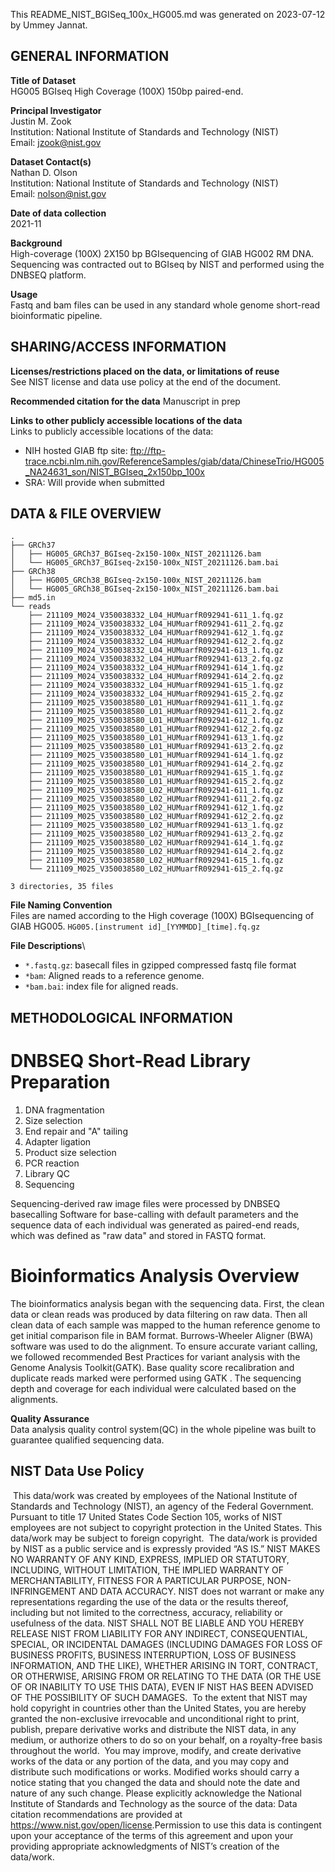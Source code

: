 This README_NIST_BGISeq_100x_HG005.md was generated on 2023-07-12 by Ummey Jannat.

GENERAL INFORMATION
-------------------

**Title of Dataset**\
HG005 BGIseq High Coverage (100X) 150bp paired-end.

**Principal Investigator**\
Justin M. Zook\
Institution: National Institute of Standards and Technology (NIST)\
Email: <jzook@nist.gov>

**Dataset Contact(s)**\
Nathan D. Olson\
Institution: National Institute of Standards and Technology (NIST)\
Email: <nolson@nist.gov>

**Date of data collection**\
2021-11

**Background**\
High-coverage (100X) 2X150 bp BGIsequencing of GIAB HG002 RM DNA.
Sequencing was contracted out to BGIseq by NIST and performed using the DNBSEQ platform.

**Usage**\
Fastq and bam files can be used in any standard whole genome short-read bioinformatic pipeline.

SHARING/ACCESS INFORMATION
--------------------------

**Licenses/restrictions placed on the data, or limitations of reuse**\
See NIST license and data use policy at the end of the document.

**Recommended citation for the data**
Manuscript in prep

**Links to other publicly accessible locations of the data**\
Links to publicly accessible locations of the data:

- NIH hosted GIAB ftp site: ftp://ftp-trace.ncbi.nlm.nih.gov/ReferenceSamples/giab/data/ChineseTrio/HG005_NA24631_son/NIST_BGIseq_2x150bp_100x
- SRA: Will provide when submitted

DATA & FILE OVERVIEW
--------------------

```text
.
├── GRCh37
│   ├── HG005_GRCh37_BGIseq-2x150-100x_NIST_20211126.bam
│   └── HG005_GRCh37_BGIseq-2x150-100x_NIST_20211126.bam.bai
├── GRCh38
│   ├── HG005_GRCh38_BGIseq-2x150-100x_NIST_20211126.bam
│   └── HG005_GRCh38_BGIseq-2x150-100x_NIST_20211126.bam.bai
├── md5.in
└── reads
    ├── 211109_M024_V350038332_L04_HUMuarfR092941-611_1.fq.gz
    ├── 211109_M024_V350038332_L04_HUMuarfR092941-611_2.fq.gz
    ├── 211109_M024_V350038332_L04_HUMuarfR092941-612_1.fq.gz
    ├── 211109_M024_V350038332_L04_HUMuarfR092941-612_2.fq.gz
    ├── 211109_M024_V350038332_L04_HUMuarfR092941-613_1.fq.gz
    ├── 211109_M024_V350038332_L04_HUMuarfR092941-613_2.fq.gz
    ├── 211109_M024_V350038332_L04_HUMuarfR092941-614_1.fq.gz
    ├── 211109_M024_V350038332_L04_HUMuarfR092941-614_2.fq.gz
    ├── 211109_M024_V350038332_L04_HUMuarfR092941-615_1.fq.gz
    ├── 211109_M024_V350038332_L04_HUMuarfR092941-615_2.fq.gz
    ├── 211109_M025_V350038580_L01_HUMuarfR092941-611_1.fq.gz
    ├── 211109_M025_V350038580_L01_HUMuarfR092941-611_2.fq.gz
    ├── 211109_M025_V350038580_L01_HUMuarfR092941-612_1.fq.gz
    ├── 211109_M025_V350038580_L01_HUMuarfR092941-612_2.fq.gz
    ├── 211109_M025_V350038580_L01_HUMuarfR092941-613_1.fq.gz
    ├── 211109_M025_V350038580_L01_HUMuarfR092941-613_2.fq.gz
    ├── 211109_M025_V350038580_L01_HUMuarfR092941-614_1.fq.gz
    ├── 211109_M025_V350038580_L01_HUMuarfR092941-614_2.fq.gz
    ├── 211109_M025_V350038580_L01_HUMuarfR092941-615_1.fq.gz
    ├── 211109_M025_V350038580_L01_HUMuarfR092941-615_2.fq.gz
    ├── 211109_M025_V350038580_L02_HUMuarfR092941-611_1.fq.gz
    ├── 211109_M025_V350038580_L02_HUMuarfR092941-611_2.fq.gz
    ├── 211109_M025_V350038580_L02_HUMuarfR092941-612_1.fq.gz
    ├── 211109_M025_V350038580_L02_HUMuarfR092941-612_2.fq.gz
    ├── 211109_M025_V350038580_L02_HUMuarfR092941-613_1.fq.gz
    ├── 211109_M025_V350038580_L02_HUMuarfR092941-613_2.fq.gz
    ├── 211109_M025_V350038580_L02_HUMuarfR092941-614_1.fq.gz
    ├── 211109_M025_V350038580_L02_HUMuarfR092941-614_2.fq.gz
    ├── 211109_M025_V350038580_L02_HUMuarfR092941-615_1.fq.gz
    └── 211109_M025_V350038580_L02_HUMuarfR092941-615_2.fq.gz

3 directories, 35 files
```

**File Naming Convention**\
Files are named according to the High coverage (100X) BGIsequencing of GIAB HG005. `HG005.[instrument id]_[YYMMDD]_[time].fq.gz`

**File Descriptions**\

- `*.fastq.gz`: basecall files in gzipped compressed fastq file format
- `*bam`: Aligned reads to a reference genome.
- `*bam.bai`: index file for aligned reads.

METHODOLOGICAL INFORMATION
--------------------------

DNBSEQ Short-Read Library Preparation
======================================

1. DNA fragmentation
2. Size selection
3. End repair and "A" tailing
4. Adapter ligation
5. Product size selection
6. PCR reaction
7. Library QC
8. Sequencing

Sequencing-derived raw image files were processed by DNBSEQ basecalling Software for base-calling
with default parameters and the sequence data of each individual was generated as paired-end
reads, which was defined as "raw data" and stored in FASTQ format.

Bioinformatics Analysis Overview
================================

The bioinformatics analysis began with the sequencing data. First, the clean data or clean reads was
produced by data filtering on raw data. Then all clean data of each sample was mapped to the human
reference genome to get initial comparison file in BAM format. Burrows-Wheeler Aligner (BWA)
software was used to do the alignment. To ensure accurate variant calling, we followed recommended
Best Practices for variant analysis with the Genome Analysis Toolkit(GATK). Base quality score
recalibration and duplicate reads marked were performed using GATK . The sequencing depth and
coverage for each individual were calculated based on the alignments.

**Quality Assurance**\
Data analysis quality control system(QC) in the whole pipeline was built to
guarantee qualified sequencing data.

NIST Data Use Policy
--------------------------------------------------------------------------------

​
This data/work was created by employees of the National Institute of Standards and Technology (NIST), an agency of the Federal Government. Pursuant to title 17 United States Code Section 105, works of NIST employees are not subject to copyright protection in the United States.  This data/work may be subject to foreign copyright.
​
The data/work is provided by NIST as a public service and is expressly provided “AS IS.” NIST MAKES NO WARRANTY OF ANY KIND, EXPRESS, IMPLIED OR STATUTORY, INCLUDING, WITHOUT LIMITATION, THE IMPLIED WARRANTY OF MERCHANTABILITY, FITNESS FOR A PARTICULAR PURPOSE, NON-INFRINGEMENT AND DATA ACCURACY. NIST does not warrant or make any representations regarding the use of the data or the results thereof, including but not limited to the correctness, accuracy, reliability or usefulness of the data. NIST SHALL NOT BE LIABLE AND YOU HEREBY RELEASE NIST FROM LIABILITY FOR ANY INDIRECT, CONSEQUENTIAL, SPECIAL, OR INCIDENTAL DAMAGES (INCLUDING DAMAGES FOR LOSS OF BUSINESS PROFITS, BUSINESS INTERRUPTION, LOSS OF BUSINESS INFORMATION, AND THE LIKE), WHETHER ARISING IN TORT, CONTRACT, OR OTHERWISE, ARISING FROM OR RELATING TO THE DATA (OR THE USE OF OR INABILITY TO USE THIS DATA), EVEN IF NIST HAS BEEN ADVISED OF THE POSSIBILITY OF SUCH DAMAGES.
​
To the extent that NIST may hold copyright in countries other than the United States, you are hereby granted the non-exclusive irrevocable and unconditional right to print, publish, prepare derivative works and distribute the NIST data, in any medium, or authorize others to do so on your behalf, on a royalty-free basis throughout the world.
​
You may improve, modify, and create derivative works of the data or any portion of the data, and you may copy and distribute such modifications or works. Modified works should carry a notice stating that you changed the data and should note the date and nature of any such change. Please explicitly acknowledge the National Institute of Standards and Technology as the source of the data:  Data citation recommendations are provided at https://www.nist.gov/open/license.
​
Permission to use this data is contingent upon your acceptance of the terms of this agreement and upon your providing appropriate acknowledgments of NIST’s creation of the data/work.
